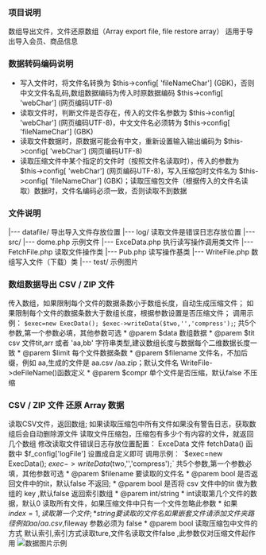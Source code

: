### 项目说明
数组导出文件，文件还原数组（Array export file, file restore array）
适用于导出导入会员、商品信息

### 数据转码编码说明
- 写入文件时，将文件名转换为 $this->config[ 'fileNameChar'] (GBK)，否则中文文件名乱码,数组数据编码为传入时原数据编码 $this->config[ 'webChar'] (网页编码UTF-8)
- 读取文件时，判断文件是否存在，传入的文件名参数为 $this->config[ 'webChar'] (网页编码UTF-8)，中文文件名必须转为 $this->config[ 'fileNameChar'] (GBK)
- 读取文件数据时，原数据可能会有中文，重新设置输入输出编码为 $this->config[ 'webChar'] (网页编码UTF-8)
- 读取压缩文件中某个指定的文件时（按照文件名读取时），传入的参数为 $this->config[ 'webChar'] (网页编码UTF-8)，写入压缩包时文件名为 $this->config[ 'fileNameChar'] (GBK)；读取压缩包文件（根据传入的文件名读取）数据时，文件名编码必须一致，否则读取不到数据

### 文件说明
|--- datafile/   导出导入文件存放位置
|--- log/  读取文件是错误日志存放位置
|--- src/
    |--- dome.php 示例文件
    |--- ExceData.php 执行读写操作调用类文件
    |--- FetchFile.php 读取文件操作类
    |--- Pub.php 读写操作基类
    |--- WriteFile.php 数组写入文件（下载）类
|--- test/ 示例图片

### 数组数据导出 CSV / ZIP 文件
传入数组，如果限制每个文件的数据条数小于数组长度，自动生成压缩文件；
如果限制每个文件的数据条数大于数组长度，根据参数设置是否压缩文件；
调用示例：
`$exec=new ExecData();
 $exec->writeData($two,'','compress');`;
共5个参数,第一个参数必填，其他参数可选
     * @parem $data 数组数据
     * @parem $tit csv 文件tit,arr 或者 'aa,bb' 字符串类型,建议数组长度与数据每个二维数据长度一致
     * @parem $limit 每个文件数据条数
     * @parem $filename 文件名，不加后缀，例如 aa,生成的文件是 aa.csv /aa.zip；默认文件名 WriteFile->deFileName()函数定义
     * @parem $compr 单个文件是否压缩，默认false 不压缩

### CSV / ZIP 文件 还原 Array 数据
读取CSV文件，返回数组;
如果读取压缩包中所有文件如果没有警告日志，获取数组后会自动删除源文件
读取文件压缩包，压缩包有多少个有内容的文件，就返回几个数组
修改读取文件错误日志存放位置配置：
    ExceData 文件 fetchData() 函数中 $f_config['logFile'] 设置成自定义即可
调用示例：
`$exec=new ExecData();
 $exec->writeData($two,'','compress');`
共5个参数,第一个参数必填，其他参数可选
     * @parem $filename 要读取的文件名
     * @parem bool 是否返回文件中的tit，默认false 不返回;
     * @parem bool 是否将 csv 文件中的tit 做为数组的 key ,默认false 返回索引数组
     * @parem int/string
     * int读取第几个文件的数据，默认0 读取所有文件，如果压缩文件中只有一个文件忽略此参数
     * 如果 $index=1,读取第一个文件;
     * string 要读取的文件名如果嵌套文件 请添加文件夹路径 例如 aa/aa.csv,$fileway 参数必须为 false
     * @parem bool 读取压缩包中文件的方式 默认索引,索引方式读取ture,文件名读取文件false ,此参数仅对压缩文件起作用
![数据图片示例](../test/test.png)
